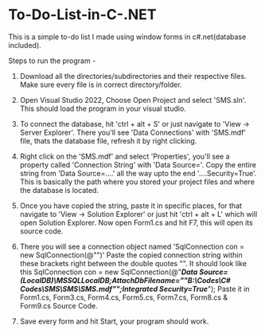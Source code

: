 # To-Do-List-in-C-.NET
This is a simple to-do list I made using window forms in c#.net(database included).


Steps to run the program -
1. Download all the directories/subdirectories and their respective files. Make sure every file is in correct directory/folder.

2. Open Visual Studio 2022, Choose Open Project and select 'SMS.sln'. This should load the program in your visual studio.
   
3. To connect the database, hit 'ctrl + alt + S' or just navigate to 'View -> Server Explorer'. There you'll see 'Data Connections' with 'SMS.mdf' file, thats the database file, refresh it by right clicking.
   
4. Right click on the 'SMS.mdf' and select 'Properties', you'll see a property called 'Connection String' with 'Data Source='. Copy the entire string from 'Data Source=....' all the way upto the end
   '....Security=True'. This is basically the path where you stored your project files and where the database is located.
   
6. Once you have copied the string, paste it in specific places, for that navigate to 'View -> Solution Explorer' or just hit 'ctrl + alt + L' which will open Solution Explorer. Now open Form1.cs and hit F7, this      will open its source code.
   
7. There you will see a connection object named 'SqlConnection con = new SqlConnection(@"")' Paste the copied connection string within these brackets right between the double quotes "".
   It should look like this
   SqlConnection con = new SqlConnection(@"___Data Source=(LocalDB)\MSSQLLocalDB;AttachDbFilename=""B:\Codes\C# Codes\SMS\SMS\SMS.mdf"";Integrated Security=True___");
   Paste it in Form1.cs, Form3.cs, Form4.cs, Form5.cs, Form7.cs, Form8.cs & Form9.cs Source Code.

9. Save every form and hit Start, your program should work.
